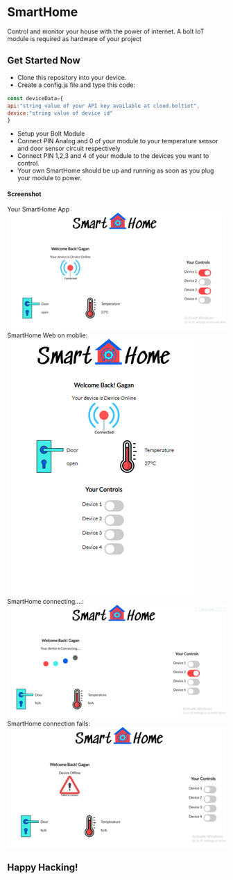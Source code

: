 # SmartHome
Control and monitor your house with the power of internet. A bolt IoT  module is required as hardware of your project
## Get Started Now
* Clone this repository into your device.
* Create a config.js file and type this code:
```javascript
const deviceData={
api:"string value of your API key available at cloud.boltiot",
device:"string value of device id"
}
```
* Setup your Bolt Module
* Connect PIN Analog and 0 of your module to your temperature sensor and door sensor circuit respectively
* Connect PIN 1,2,3 and 4 of your module to the devices you want to control.
* Your own SmartHome should be up and running as soon as you plug your module to power. 
#### Screenshot
Your SmartHome App
![Screenshot PC](/screenshots/desktopSmartHome.PNG)
SmartHome Web on moblie:
![Screenshot Mobile](/screenshots/smarthome.PNG)
SmartHome connecting....:
![Screenshot connecting](/screenshots/connecting.PNG)
SmartHome connection fails:
![Screenshot fail](/screenshots/fail.PNG)

## Happy Hacking!